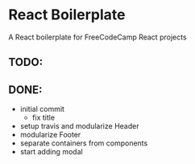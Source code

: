 # React Boilerplate

A React boilerplate for FreeCodeCamp React projects

## TODO:

## DONE:
- initial commit
	- fix title
- setup travis and modularize Header
- modularize Footer
- separate containers from components
- start adding modal
